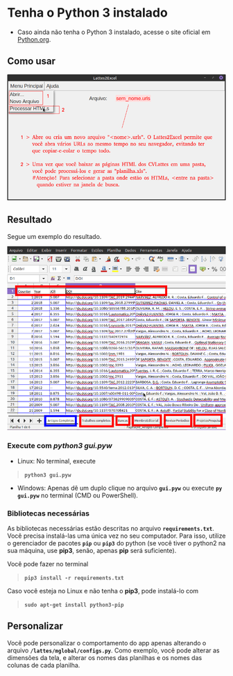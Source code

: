# Tenha o Python 3 instalado

 - Caso ainda não tenha o Python 3 instalado, acesse o site oficial em
    [Python.org](https://www.python.org).

## Como usar
  
  ![](lattes/help.png)

## Resultado

Segue um exemplo do resultado.

  ![](lattes/exemplo.png)
  

### Execute com *python3 gui.pyw*

 - Linux: No terminal, execute 
 > **`python3 gui.pyw`**

 - Windows: Apenas dê um duplo clique no arquivo **```gui.pyw```** ou execute **```py gui.pyw```**
    no terminal (CMD ou PowerShell).

### Bibliotecas necessárias
 
As bibliotecas necessárias estão descritas no arquivo **`requirements.txt`**.
Você precisa instalá-las uma única vez no seu computador. Para isso, utilize
o gerenciador de pacotes **`pip`** ou **`pip3`** do python (se você tiver o python2 na 
sua máquina, use **pip3**, senão, apenas **pip** será suficiente).

Você pode fazer no terminal
> **`pip3 install -r requirements.txt`** 

Caso você esteja no Linux e não tenha o **pip3**, pode instalá-lo com
> **`sudo apt-get install python3-pip`**


## Personalizar
Você pode personalizar o comportamento do app apenas alterando o arquivo **`/lattes/mglobal/configs.py`**. 
Como exemplo, você pode alterar as dimensões da tela, e alterar os nomes das planilhas e os nomes das colunas
de cada planilha.
